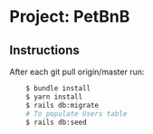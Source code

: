 # Project: PetBnB

## Instructions

After each git pull origin/master run:

```bash
    $ bundle install
    $ yarn install
    $ rails db:migrate
    # To populate Users table
    $ rails db:seed
